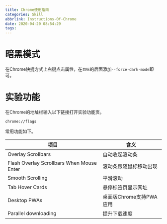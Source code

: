 ```yaml
---
title: Chrome使用指南
categories: Skill
abbrlink: Instructions-Of-Chrome
date: 2020-04-20 08:54:29
tags:
---
```


# 暗黑模式

在Chrome快捷方式上右键点击属性，在`目标`的后面添加`--force-dark-mode`即可。

# 实验功能

在Chrome的地址栏输入以下链接打开实验功能页。

```
chrome://flags
```

常用功能如下。

|                    项目                   |           含义          |
|-------------------------------------------|-------------------------|
| Overlay Scrollbars                        | 自动收起滚动条          |
| Flash Overlay Scrollbars When Mouse Enter | 滚动条跟随鼠标移动出现  |
| Smooth Scrolling                          | 平滑滚动                |
| Tab Hover Cards                           | 悬停标签页显示网址      |
| Desktop PWAs                              | 桌面版Chrome支持PWA应用 |
| Parallel downloading                      | 提升下载速度            |

